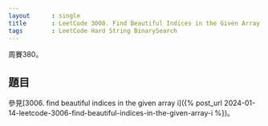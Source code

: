 ```yaml
---
layout      : single
title       : LeetCode 3008. Find Beautiful Indices in the Given Array II
tags        : LeetCode Hard String BinarySearch
---
```

周賽380。

## 題目

參見[3006. find beautiful indices in the given array i]({% post_url 2024-01-14-leetcode-3006-find-beautiful-indices-in-the-given-array-i %})。  
